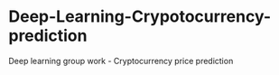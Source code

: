 # Deep-Learning-Crypotocurrency-prediction
Deep learning group work - Cryptocurrency price prediction
